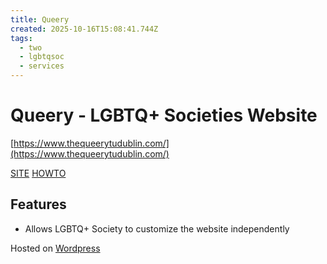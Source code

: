 ```yaml
---
title: Queery
created: 2025-10-16T15:08:41.744Z
tags:
  - two
  - lgbtqsoc
  - services
---
```

# **Queery** - LGBTQ+ Societies Website 
[https://www.thequeerytudublin.com/](https://www.thequeerytudublin.com/)

[SITE](https://wordpress.com/)
[HOWTO](https://developer.wordpress.org/advanced-administration/)

## Features
- Allows LGBTQ+ Society to customize the website independently


Hosted on [Wordpress](../../vms/wordpress.md)

